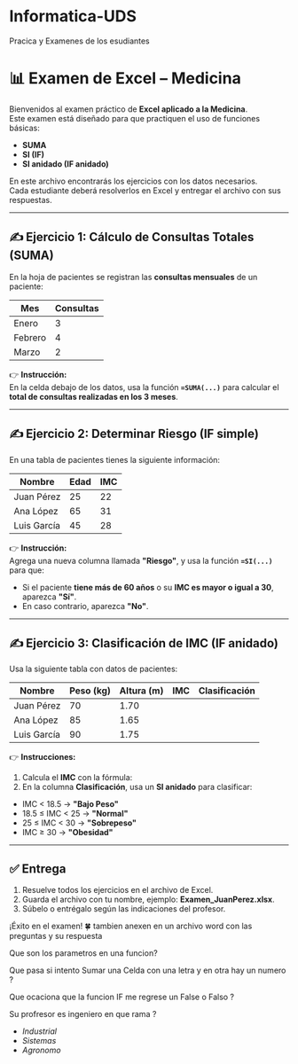 # Informatica-UDS
Pracica y Examenes de los esudiantes 
# 📊 Examen de Excel – Medicina

Bienvenidos al examen práctico de **Excel aplicado a la Medicina**.  
Este examen está diseñado para que practiquen el uso de funciones básicas:  
- **SUMA**  
- **SI (IF)**  
- **SI anidado (IF anidado)**  

En este archivo encontrarás los ejercicios con los datos necesarios.  
Cada estudiante deberá resolverlos en Excel y entregar el archivo con sus respuestas.  

---

## ✍️ Ejercicio 1: Cálculo de Consultas Totales (SUMA)

En la hoja de pacientes se registran las **consultas mensuales** de un paciente:

| Mes     | Consultas |
|---------|-----------|
| Enero   | 3         |
| Febrero | 4         |
| Marzo   | 2         |

👉 **Instrucción:**  
En la celda debajo de los datos, usa la función **`=SUMA(...)`** para calcular el **total de consultas realizadas en los 3 meses**.  

---

## ✍️ Ejercicio 2: Determinar Riesgo (IF simple)

En una tabla de pacientes tienes la siguiente información:  

| Nombre       | Edad | IMC |
|--------------|------|-----|
| Juan Pérez   | 25   | 22  |
| Ana López    | 65   | 31  |
| Luis García  | 45   | 28  |

👉 **Instrucción:**  
Agrega una nueva columna llamada **"Riesgo"**, y usa la función **`=SI(...)`** para que:  
- Si el paciente **tiene más de 60 años** o su **IMC es mayor o igual a 30**, aparezca **"Sí"**.  
- En caso contrario, aparezca **"No"**.  

---

## ✍️ Ejercicio 3: Clasificación de IMC (IF anidado)

Usa la siguiente tabla con datos de pacientes:

| Nombre       | Peso (kg) | Altura (m) | IMC | Clasificación |
|--------------|-----------|------------|-----|---------------|
| Juan Pérez   | 70        | 1.70       |     |               |
| Ana López    | 85        | 1.65       |     |               |
| Luis García  | 90        | 1.75       |     |               |

👉 **Instrucciones:**  
1. Calcula el **IMC** con la fórmula:  
2. En la columna **Clasificación**, usa un **SI anidado** para clasificar:  
- IMC < 18.5 → **"Bajo Peso"**  
- 18.5 ≤ IMC < 25 → **"Normal"**  
- 25 ≤ IMC < 30 → **"Sobrepeso"**  
- IMC ≥ 30 → **"Obesidad"**  

---

## ✅ Entrega
1. Resuelve todos los ejercicios en el archivo de Excel.  
2. Guarda el archivo con tu nombre, ejemplo: **Examen_JuanPerez.xlsx**.  
3. Súbelo o entrégalo según las indicaciones del profesor.  

¡Éxito en el examen! 🍀
tambien anexen en un archivo word con las preguntas y su respuesta 

Que son los parametros en una funcion?

Que pasa si intento Sumar una Celda con una letra y en otra hay un numero ?

Que ocaciona que la funcion IF me regrese un False o Falso ?

Su profresor es ingeniero en que rama ? 
- *Industrial*
- *Sistemas*
- *Agronomo*
